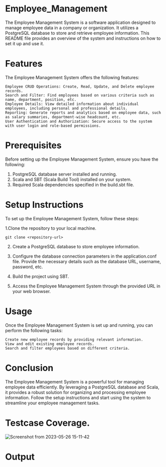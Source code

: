 # Employee_Management

The Employee Management System is a software application designed to manage employee data in a company or organization. It utilizes a PostgreSQL database to store and retrieve employee information. This README file provides an overview of the system and instructions on how to set it up and use it.

# Features

The Employee Management System offers the following features:

    Employee CRUD Operations: Create, Read, Update, and Delete employee records.
    Search and Filter: Find employees based on various criteria such as name, department, position, etc.
    Employee Details: View detailed information about individual employees, including personal and professional details.
    Reporting: Generate reports and analytics based on employee data, such as salary summaries, department-wise headcount, etc.
    User Authentication and Authorization: Secure access to the system with user login and role-based permissions.

# Prerequisites

Before setting up the Employee Management System, ensure you have the following:

   1. PostgreSQL database server installed and running.
   2. Scala and SBT (Scala Build Tool) installed on your system.
   3. Required Scala dependencies specified in the build.sbt file.

# Setup Instructions

To set up the Employee Management System, follow these steps:

1.Clone the repository to your local machine.

    git clone <repository-url>

2. Create a PostgreSQL database to store employee information.

3. Configure the database connection parameters in the application.conf        file. Provide the necessary details such as the database URL, username,    password, etc.

4. Build the project using SBT.

5. Access the Employee Management System through the provided URL in your      web browser.

# Usage

Once the Employee Management System is set up and running, you can perform the following tasks:

    Create new employee records by providing relevant information.
    View and edit existing employee records.
    Search and filter employees based on different criteria.
 
# Conclusion

The Employee Management System is a powerful tool for managing employee data efficiently. By leveraging a PostgreSQL database and Scala, it provides a robust solution for organizing and processing employee information. Follow the setup instructions and start using the system to streamline your employee management tasks.

# Testcase Coverage.
![Screenshot from 2023-05-26 15-11-42](https://github.com/Akhil1857/Employee_Management/assets/125340453/f88fa9fa-da03-4a0f-b93a-3a616dc4c897)

# Output


